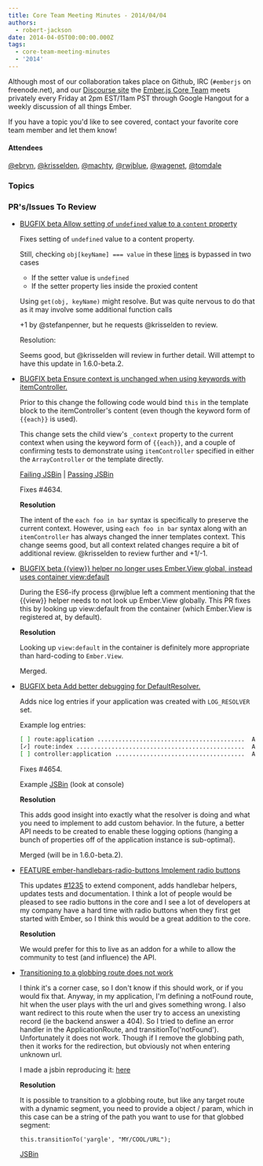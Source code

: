```yaml
---
title: Core Team Meeting Minutes - 2014/04/04
authors:
  - robert-jackson
date: 2014-04-05T00:00:00.000Z
tags:
  - core-team-meeting-minutes
  - '2014'
---
```



Although most of our collaboration takes place on Github, IRC
(`#emberjs` on freenode.net), and our [Discourse site](http://discuss.emberjs.com/)
the [Ember.js Core Team](/team) meets privately every
Friday at 2pm EST/11am PST through Google Hangout for a weekly
discussion of all things Ember.

If you have a topic you'd like to see covered, contact your favorite
core team member and let them know!

#### Attendees

[@ebryn](https://twitter.com/ebryn), [@krisselden](https://twitter.com/krisselden), [@machty](https://twitter.com/machty),
[@rwjblue](https://twitter.com/rwjblue), [@wagenet](https://twitter.com/wagenet), [@tomdale](https://twitter.com/tomdale)

### Topics

### PR's/Issues To Review

* [BUGFIX beta Allow setting of `undefined` value to a `content` property](https://github.com/emberjs/ember.js/pull/4645)

  Fixes setting of `undefined` value to a content property.

  Still, checking `obj[keyName] === value` in these [lines](https://github.com/selvagsz/ember.js/blob/master/packages_es6/ember-metal/lib/property_set.js#L52-54) is bypassed in two cases

    * If the setter value is `undefined`
    * If the setter property lies inside the proxied content

  Using `get(obj, keyName)` might resolve. But was quite nervous to do that as it may involve some additional function calls

  +1 by @stefanpenner, but he requests @krisselden to review.

  Resolution:

  Seems good, but @krisselden will review in further detail. Will attempt to have this update in 1.6.0-beta.2.

* [BUGFIX beta Ensure context is unchanged when using keywords with itemController.](https://github.com/emberjs/ember.js/pull/4636)

  Prior to this change the following code would bind `this` in the template block to the itemController's content (even
  though the keyword form of `{{each}}` is used).
  
  This change sets the child view's `_context` property to the current context when using the keyword form of `{{each}}`,
  and a couple of confirming tests to demonstrate using `itemController` specified in either the `ArrayController` or the
  template directly.
  
  [Failing JSBin](http://emberjs.jsbin.com/zokali/1/edit) | [Passing JSBin](http://emberjs.jsbin.com/kecen/1/edit)

  Fixes #4634.

  **Resolution**

  The intent of the `each foo in bar` syntax is specifically to preserve the current context. However, using `each foo in bar` syntax along
  with an `itemController` has always changed the inner templates context. This change seems good, but all context related changes
  require a bit of additional review. @krisselden to review further and +1/-1.

* [BUGFIX beta {{view}} helper no longer uses Ember.View global, instead uses container view:default](https://github.com/emberjs/ember.js/pull/4598)

  During the ES6-ify process @rwjblue left a comment mentioning that the {{view}} helper needs to not look up
  Ember.View globally. This PR fixes this by looking up view:default from the container (which Ember.View is
  registered at, by default).

  **Resolution**

  Looking up `view:default` in the container is definitely more appropriate than hard-coding to `Ember.View`.
  
  Merged.

* [BUGFIX beta Add better debugging for DefaultResolver.](https://github.com/emberjs/ember.js/pull/4655)

  Adds nice log entries if your application was created with `LOG_RESOLVER` set.
  
  Example log entries:
  
  ```bash
  [ ] route:application ..........................................  App.ApplicationRoute
  [✓] route:index ................................................  App.IndexRoute
  [ ] controller:application .....................................  App.ApplicationController
  ```
  
  Fixes #4654.
  
  Example [JSBin](http://emberjs.jsbin.com/maxum/1) (look at console)

  **Resolution**

  This adds good insight into exactly what the resolver is doing and what you need to implement to add
  custom behavior. In the future, a better API needs to be created to enable these logging options (hanging
  a bunch of properties off of the application instance is sub-optimal).

  Merged (will be in 1.6.0-beta.2).
  
* [FEATURE ember-handlebars-radio-buttons Implement radio buttons](https://github.com/emberjs/ember.js/pull/4352)

  This updates [#1235](https://github.com/emberjs/ember.js/pull/1235) to extend component, adds handlebar helpers,
  updates tests and documentation. I think a lot of people would be pleased to see radio buttons in the core and I
  see a lot of developers at my company have a hard time with radio buttons when they first get started with Ember,
  so I think this would be a great addition to the core.

  **Resolution**

  We would prefer for this to live as an addon for a while to allow the community to test (and influence) the API.

* [Transitioning to a globbing route does not work](https://github.com/emberjs/ember.js/issues/4613)

  I think it's a corner case, so I don't know if this should work, or if you would fix that.
  Anyway, in my application, I'm defining a notFound route, hit when the user plays with the url and gives something wrong.
  I also want redirect to this route when the user try to access an unexisting record (ie the backend answer a 404). So I tried to define an error handler in the ApplicationRoute, and transitionTo('notFound'). Unfortunately it does not work. Though if I remove the globbing path, then it works for the redirection, but obviously not when entering unknown url.
  
  I made a jsbin reproducing it: [here](http://emberjs.jsbin.com/ucanam/4401/edit)

  **Resolution**

   It is possible to transition to a globbing route, but like any target route with a dynamic segment, you need to
   provide a object / param, which in this case can be a string of the path you want to use for that globbed segment:

   `this.transitionTo('yargle', "MY/COOL/URL");`

   [JSBin](http://emberjs.jsbin.com/ucanam/4522/edit)
